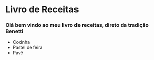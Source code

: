 # Livro de Receitas

### Olá bem vindo ao meu livro de receitas, direto da tradição Benetti

- Coxinha
- Pastel de feira
- Pavê
